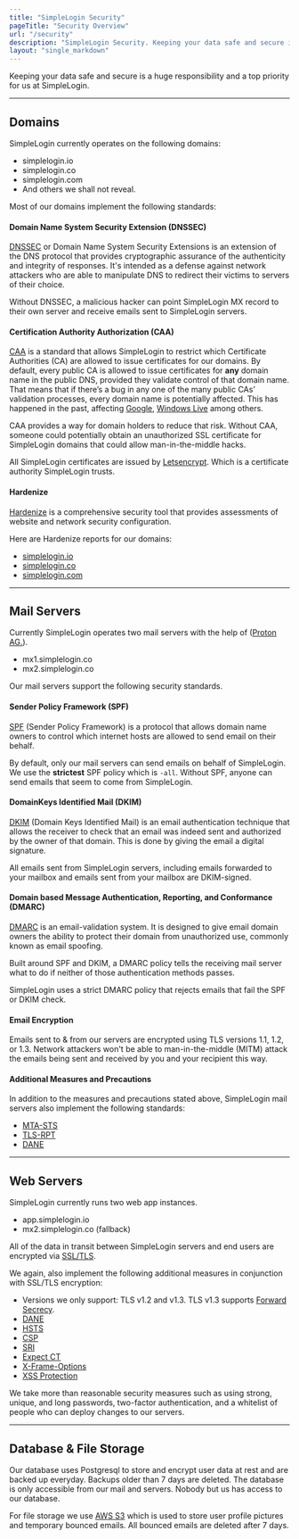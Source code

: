 ```yaml
---
title: "SimpleLogin Security"
pageTitle: "Security Overview"
url: "/security"
description: "SimpleLogin Security. Keeping your data safe and secure is a huge responsibility and a top priority for us. Here's how we make it happen."
layout: "single_markdown"
---
```


Keeping your data safe and secure is a huge responsibility and a top priority for us at SimpleLogin.

---

## Domains

SimpleLogin currently operates on the following domains:

- simplelogin.io
- simplelogin.co
- simplelogin.com
- And others we shall not reveal.

Most of our domains implement the following standards:

#### Domain Name System Security Extension (DNSSEC)

[DNSSEC](https://en.wikipedia.org/wiki/Domain_Name_System_Security_Extensions) or Domain Name System Security Extensions is an extension of the DNS protocol that provides cryptographic assurance of the authenticity and integrity of responses. It's intended as a defense against network attackers who are able to manipulate DNS to redirect their victims to servers of their choice.

Without DNSSEC, a malicious hacker can point SimpleLogin MX record to their own server and receive emails sent to SimpleLogin servers.

#### Certification Authority Authorization (CAA)

[CAA](https://en.wikipedia.org/wiki/DNS_Certification_Authority_Authorization) is a standard that allows SimpleLogin to restrict which Certificate Authorities (CA) are allowed to issue certificates for our domains. By default, every public CA is allowed to issue certificates for **any** domain name in the public DNS, provided they validate control of that domain name. That means that if there’s a bug in any one of the many public CAs’ validation processes, every domain name is potentially affected. This has happened in the past, affecting [Google](http://arstechnica.com/security/2015/10/still-fuming-over-https-mishap-google-gives-symantec-an-offer-it-cant-refuse/), [Windows Live](https://arstechnica.com/information-technology/2015/03/bogus-ssl-certificate-for-windows-live-could-allow-man-in-the-middle-hacks/) among others.

CAA provides a way for domain holders to reduce that risk. Without CAA, someone could potentially obtain an unauthorized SSL certificate for SimpleLogin domains that could allow man-in-the-middle hacks.

All SimpleLogin certificates are issued by [Letsencrypt](https://letsencrypt.org). Which is a certificate authority SimpleLogin trusts.

#### Hardenize

[Hardenize](https://www.hardenize.com) is a comprehensive security tool that provides assessments of website and network security configuration.

Here are Hardenize reports for our domains:

- [simplelogin.io](https://www.hardenize.com/report/simplelogin.io)
- [simplelogin.co](https://www.hardenize.com/report/simplelogin.co)
- [simplelogin.com](https://www.hardenize.com/report/simplelogin.com)

---

## Mail Servers

Currently SimpleLogin operates two mail servers with the help of ([Proton AG.](https://proton.me/about)).

- mx1.simplelogin.co
- mx2.simplelogin.co

Our mail servers support the following security standards.

#### Sender Policy Framework (SPF)

[SPF](https://en.wikipedia.org/wiki/Sender_Policy_Framework) (Sender Policy Framework) is a protocol that allows domain name owners to control which internet hosts are allowed to send email on their behalf.

By default, only our mail servers can send emails on behalf of SimpleLogin. We use the  **strictest** SPF policy which is `-all`. Without SPF, anyone can send emails that seem to come from SimpleLogin.

#### DomainKeys Identified Mail (DKIM)

[DKIM](https://en.wikipedia.org/wiki/DomainKeys_Identified_Mail) (Domain Keys Identified Mail) is an email authentication technique that allows the receiver to check that an email was indeed sent and authorized by the owner of that domain. This is done by giving the email a digital signature.

All emails sent from SimpleLogin servers, including emails forwarded to your mailbox and emails sent from your mailbox are DKIM-signed.

#### Domain based Message Authentication, Reporting, and Conformance (DMARC)

[DMARC](https://en.wikipedia.org/wiki/DMARC) is an email-validation system. It is designed to give email domain owners the ability to protect their domain from unauthorized use, commonly known as email spoofing.

Built around SPF and DKIM, a DMARC policy tells the receiving mail server what to do if neither of those authentication methods passes.

SimpleLogin uses a strict DMARC policy that rejects emails that fail the SPF or DKIM check.

#### Email Encryption

Emails sent to & from our servers are encrypted using TLS versions 1.1, 1.2, or 1.3. Network attackers won't be able to man-in-the-middle (MITM) attack the emails being sent and received by you and your recipient this way.

#### Additional Measures and Precautions

In addition to the measures and precautions stated above, SimpleLogin mail servers also implement the following standards:

- [MTA-STS](https://www.hardenize.com/blog/mta-sts)
- [TLS-RPT](https://www.hardenize.com/blog/smtp-tls-reporting-tls-rpt)
- [DANE](https://en.wikipedia.org/wiki/DNS-based_Authentication_of_Named_Entities)

---

## Web Servers

SimpleLogin currently runs two web app instances.

- app.simplelogin.io
- mx2.simplelogin.co (fallback)

All of the data in transit between SimpleLogin servers and end users are encrypted via [SSL/TLS](https://en.wikipedia.org/wiki/Transport_Layer_Security).

We again, also implement the following additional measures in conjunction with SSL/TLS encryption:

- Versions we only support: TLS v1.2 and v1.3. TLS v1.3 supports [Forward Secrecy](https://en.wikipedia.org/wiki/Forward_secrecy).
- [DANE](https://tools.ietf.org/id/draft-ietf-dane-ops-02.html)
- [HSTS](https://en.wikipedia.org/wiki/HTTP_Strict_Transport_Security)
- [CSP](https://en.wikipedia.org/wiki/Content_Security_Policy)
- [SRI](https://en.wikipedia.org/wiki/Subresource_Integrity)
- [Expect CT](https://tools.ietf.org/html/rfc6962)
- [X-Frame-Options](https://tools.ietf.org/html/rfc7034)
- [XSS Protection](https://en.wikipedia.org/wiki/Cross-site_scripting)

We take more than reasonable security measures such as using strong, unique, and long passwords, two-factor authentication, and a whitelist of people who can deploy changes to our servers.

---

## Database & File Storage

Our database uses Postgresql to store and encrypt user data at rest and are backed up everyday. Backups older than 7 days are deleted. The database is only accessible from our mail and servers. Nobody but us has access to our database.

For file storage we use [AWS S3](https://aws.amazon.com/s3/) which is used to store user profile pictures and temporary bounced emails. All bounced emails are deleted after 7 days.
